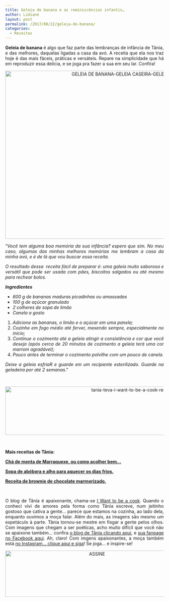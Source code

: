 ```yaml
---
title: Geleia de banana e as reminiscências infantis…
author: Lidiane
layout: post
permalink: /2017/08/22/geleia-de-banana/
categories:
  - Receitas
---
```

<p align="justify">
  <strong>Geleia de banana</strong> é algo que faz parte das lembranças de infância de Tânia, e das melhores, daquelas ligadas a casa da avó. A receita que ela nos traz hoje é das mais fáceis, práticas e versáteis. Repare na simplicidade que há em reproduzir essa delícia, e se joga pra fazer a sua em seu lar. Confira!
</p>

<p align="center">
  <img class="alignnone size-full wp-image-14012" src="https://www.trololodemulher.com.br/2017/08/GELEIA-DE-BANANA-GELEIA-CASEIRA-GELEIA-ARTESANAL.jpg" alt="GELEIA DE BANANA-GELEIA CASEIRA-GELEIA ARTESANAL" width="800" height="534" />
</p>

<p align="justify">
  “<em>Você tem alguma boa memória da sua infância? espero que sim. No meu caso, algumas das minhas melhores memórias me lembram a casa da minha avó, e é de lá que vou buscar essa receita.</em>
</p>

<p style="text-align: justify;">
  <em>O resultado dessa  receita fácil de preparar é: uma galeia muito saborosa e versátil que pode ser usada com pães, biscoitos salgados ou até mesmo para rechear bolos.</em>
</p>

<p style="text-align: justify;">
  <strong><em>Ingredientes</em></strong>
</p>

<ul style="text-align: justify;">
  <li>
    <em>600 g de bananas maduras picadinhas ou amassadas </em>
  </li>
  <li>
    <em>100 g de açúcar granulado </em>
  </li>
  <li>
    <em>2 colheres de sopa de limão </em>
  </li>
  <li>
    <em>Canela a gosto</em>
  </li>
</ul>

<ol style="text-align: justify;">
  <li>
    <em>Adicione as bananas, o limão e o açúcar em uma panela; </em>
  </li>
  <li>
    <em>Cozinhe em fogo médio até ferver, mexendo sempre, especialmente no início; </em>
  </li>
  <li>
    <em>Continue o cozimento até a geleia atingir a consistência e cor que você deseja (após cerca de 20 minutos de cozimento a geleia terá uma cor marrom agradável); </em>
  </li>
  <li>
    <em>Pouco antes de terminar o cozimento polvilhe com um pouco de canela.</em>
  </li>
</ol>

<p style="text-align: justify;">
  <em>Deixe a geleia esfriaR e guarde em um recipiente esterilizado. Guarde na geladeira por até 2 semanas</em>.”
</p>

&nbsp;

<p align="center">
  <img class="alignnone size-full wp-image-13037" src="https://www.trololodemulher.com.br/2016/10/TANIA-TEVA-I-WANT-TO-BE-A-COOK-RECEITAS.jpg" alt="tania-teva-i-want-to-be-a-cook-receitas" width="800" height="154" />
</p>

&nbsp;

**Mais receitas de Tânia:**

<a href="http://www.trololodemulher.com.br/2017/08/15/cha-de-menta/" target="_blank" rel="noopener noreferrer"><strong>Chá de menta de Marraquexe, ou como acolher bem…</strong></a>

<a href="http://www.trololodemulher.com.br/2017/06/06/sopa-de-abobora-2/" target="_blank" rel="noopener noreferrer"><strong>Sopa de abóbora e alho para aquecer os dias frios.</strong></a>

<a href="http://www.trololodemulher.com.br/2017/05/23/receita-de-brownie-de-chocolate/" target="_blank" rel="noopener noreferrer"><strong>Receita de brownie de chocolate marmorizado.</strong></a>

&nbsp;

<p align="justify">
  O blog de Tânia é apaixonante, chama-se <a href="https://iwanttobeacook.wordpress.com/" target="_blank" rel="noopener noreferrer">I Want to be a cook</a>. Quando o conheci vivi de amores pela forma como Tânia escreve, num jeitinho gostoso que cativa a gente… parece que estamos na cozinha, ao lado dela, enquanto ouvimos a moça falar. Além do mais, as imagens são mesmo um espetáculo à parte. Tânia tornou-se mestre em fisgar a gente pelos olhos. Com imagens que chegam a ser poéticas, acho muito difícil que você não se apaixone também… confira <a href="https://iwanttobeacook.wordpress.com/" target="_blank" rel="noopener noreferrer">o blog de Tânia clicando aqui</a>, e <a href="https://www.facebook.com/Iwanttobeacook-818578268272846/" target="_blank" rel="noopener noreferrer">sua fanpage no Facebook aqui</a>. Ah, claro! Com imgens apaixonantes, a moça também está <a href="https://www.instagram.com/iwanttobeacook/" target="_blank" rel="noopener noreferrer">no Instagram… clique aqui e siga</a>! Se joga… e inspire-se!
</p>

<p align="center">
  <a href="http://feedburner.google.com/fb/a/mailverify?uri=blogbichafemea&loc=pt_BR" target="_blank" rel="noopener noreferrer"><img class="alignnone size-full wp-image-14011" src="https://www.trololodemulher.com.br/2017/08/ASSINE.jpg" alt="ASSINE" width="568" height="147" /></a>
</p>